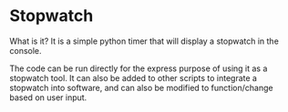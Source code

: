 # Stopwatch
What is it? It is a simple python timer that will display a stopwatch in the console.

The code can be run directly for the express purpose of using it as a stopwatch tool. It can also be added to other scripts to integrate a stopwatch into software, and can also be modified to function/change based on user input.

